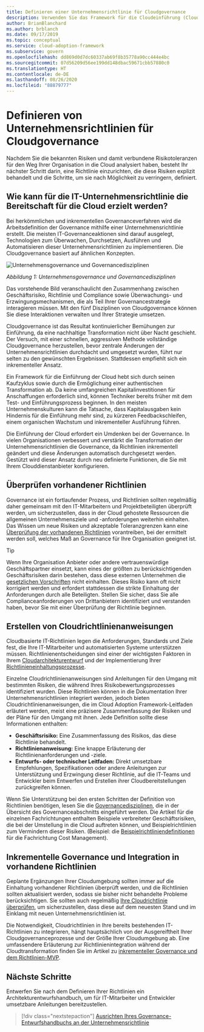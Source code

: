 ```yaml
---
title: Definieren einer Unternehmensrichtlinie für Cloudgovernance
description: Verwenden Sie das Framework für die Cloudeinführung (Cloud Adoption Framework) für Azure, um sich über die Einrichtung einer Richtlinie für die Behandlung bekannter Risiken und Risikotoleranzen im Zusammenhang mit Ihrer Cloudtransformation zu informieren.
author: BrianBlanchard
ms.author: brblanch
ms.date: 09/17/2019
ms.topic: conceptual
ms.service: cloud-adoption-framework
ms.subservice: govern
ms.openlocfilehash: dd869d0d7dc60337ab69f8b35778a90cc444e4bc
ms.sourcegitcommit: 07d56209d56ee199dd148dbac59671cbb57880c0
ms.translationtype: HT
ms.contentlocale: de-DE
ms.lasthandoff: 08/26/2020
ms.locfileid: "88879777"
---
```

# <a name="define-corporate-policy-for-cloud-governance"></a>Definieren von Unternehmensrichtlinien für Cloudgovernance

Nachdem Sie die bekannten Risiken und damit verbundene Risikotoleranzen für den Weg Ihrer Organisation in die Cloud analysiert haben, besteht Ihr nächster Schritt darin, eine Richtlinie einzurichten, die diese Risiken explizit behandelt und die Schritte, um sie nach Möglichkeit zu verringern, definiert.

## <a name="how-can-corporate-it-policy-become-cloud-ready"></a>Wie kann für die IT-Unternehmensrichtlinie die Bereitschaft für die Cloud erzielt werden?

Bei herkömmlichen und inkrementellen Governanceverfahren wird die Arbeitsdefinition der Governance mithilfe einer Unternehmensrichtlinie erstellt. Die meisten IT-Governanceaktionen sind darauf ausgelegt, Technologien zum Überwachen, Durchsetzen, Ausführen und Automatisieren dieser Unternehmensrichtlinien zu implementieren. Die Cloudgovernance basiert auf ähnlichen Konzepten.

![Unternehmensgovernance und Governancedisziplinen](../../_images/operational-transformation-govern-large.png)

*Abbildung 1: Unternehmensgovernance und Governancedisziplinen*

Das vorstehende Bild veranschaulicht den Zusammenhang zwischen Geschäftsrisiko, Richtlinie und Compliance sowie Überwachungs- und Erzwingungsmechanismen, die als Teil Ihrer Governancestrategie interagieren müssen. Mit den fünf Disziplinen von Cloudgovernance können Sie diese Interaktionen verwalten und Ihrer Strategie umsetzen.

Cloudgovernance ist das Resultat kontinuierlicher Bemühungen zur Einführung, da eine nachhaltige Transformation nicht über Nacht geschieht. Der Versuch, mit einer schnellen, aggressiven Methode vollständige Cloudgovernance herzustellen, bevor zentrale Änderungen der Unternehmensrichtlinien durchdacht und umgesetzt wurden, führt nur selten zu den gewünschten Ergebnissen. Stattdessen empfiehlt sich ein inkrementeller Ansatz.

Ein Framework für die Einführung der Cloud hebt sich durch seinen Kaufzyklus sowie durch die Ermöglichung einer authentischen Transformation ab. Da keine umfangreichen Kapitalinvestitionen für Anschaffungen erforderlich sind, können Techniker bereits früher mit dem Test- und Einführungsprozess beginnen. In den meisten Unternehmenskulturen kann die Tatsache, dass Kapitalausgaben kein Hindernis für die Einführung mehr sind, zu kürzeren Feedbackschleifen, einem organischen Wachstum und inkrementeller Ausführung führen.

Die Einführung der Cloud erfordert ein Umdenken bei der Governance. In vielen Organisationen verbessert und verstärkt die Transformation der Unternehmensrichtlinien die Governance, da Richtlinien inkrementell geändert und diese Änderungen automatisch durchgesetzt werden. Gestützt wird dieser Ansatz durch neu definierte Funktionen, die Sie mit Ihrem Clouddienstanbieter konfigurieren.

## <a name="review-existing-policies"></a>Überprüfen vorhandener Richtlinien

Governance ist ein fortlaufender Prozess, und Richtlinien sollten regelmäßig daher gemeinsam mit den IT-Mitarbeitern und Projektbeteiligten überprüft werden, um sicherzustellen, dass in der Cloud gehostete Ressourcen die allgemeinen Unternehmensziele und -anforderungen weiterhin einhalten. Das Wissen um neue Risiken und akzeptable Toleranzgrenzen kann eine [Überprüfung der vorhandenen Richtlinien](./cloud-policy-review.md) vorantreiben, bei der ermittelt werden soll, welches Maß an Governance für Ihre Organisation geeignet ist.

> [!TIP]
> Wenn Ihre Organisation Anbieter oder andere vertrauenswürdige Geschäftspartner einsetzt, kann eines der größten zu berücksichtigenden Geschäftsrisiken darin bestehen, dass diese externen Unternehmen die [gesetzlichen Vorschriften](./regulatory-compliance.md) nicht einhalten. Dieses Risiko kann oft nicht korrigiert werden und erfordert stattdessen die strikte Einhaltung der Anforderungen durch alle Beteiligten. Stellen Sie sicher, dass Sie alle Complianceanforderungen von Drittanbietern identifiziert und verstanden haben, bevor Sie mit einer Überprüfung der Richtlinie beginnen.

## <a name="create-cloud-policy-statements"></a>Erstellen von Cloudrichtlinienanweisungen

Cloudbasierte IT-Richtlinien legen die Anforderungen, Standards und Ziele fest, die Ihre IT-Mitarbeiter und automatisierten Systeme unterstützen müssen. Richtlinienentscheidungen sind einer der wichtigsten Faktoren in Ihrem [Cloudarchitekturentwurf](./governance-alignment.md) und der Implementierung Ihrer [Richtlinieneinhaltungsprozesse](./processes.md).

Einzelne Cloudrichtlinienanweisungen sind Anleitungen für den Umgang mit bestimmten Risiken, die während Ihres Risikobewertungsprozesses identifiziert wurden. Diese Richtlinien können in die Dokumentation Ihrer Unternehmensrichtlinien integriert werden, jedoch bieten Cloudrichtlinienanweisungen, die im Cloud Adoption Framework-Leitfaden erläutert werden, meist eine präzisere Zusammenfassung der Risiken und der Pläne für den Umgang mit ihnen. Jede Definition sollte diese Informationen enthalten:

- **Geschäftsrisiko:** Eine Zusammenfassung des Risikos, das diese Richtlinie behandelt.
- **Richtlinienanweisung:** Eine knappe Erläuterung der Richtlinienanforderungen und -ziele.
- **Entwurfs- oder technischer Leitfaden:** Direkt umsetzbare Empfehlungen, Spezifikationen oder andere Anleitungen zur Unterstützung und Erzwingung dieser Richtlinie, auf die IT-Teams und Entwickler beim Entwerfen und Erstellen ihrer Cloudbereitstellungen zurückgreifen können.

Wenn Sie Unterstützung bei den ersten Schritten der Definition von Richtlinien benötigen, lesen Sie die [Governancedisziplinen](../governance-disciplines.md), die in der Übersicht des Governanceabschnitts eingeführt werden. Die Artikel für die einzelnen Fachrichtungen enthalten Beispiele verbreiteter Geschäftsrisiken, die bei der Umstellung in die Cloud auftreten können, und Beispielrichtlinien zum Vermindern dieser Risiken. (Beispiel: die [Beispielrichtliniendefinitionen](../cost-management/policy-statements.md) für die Fachrichtung Cost Management).

## <a name="incremental-governance-and-integrating-with-existing-policy"></a>Inkrementelle Governance und Integration in vorhandene Richtlinien

Geplante Ergänzungen Ihrer Cloudumgebung sollten immer auf die Einhaltung vorhandener Richtlinien überprüft werden, und die Richtlinien sollten aktualisiert werden, sodass sie bisher nicht behandelte Probleme berücksichtigen. Sie sollten auch regelmäßig [Ihre Cloudrichtlinie überprüfen](./cloud-policy-review.md), um sicherzustellen, dass diese auf dem neuesten Stand und im Einklang mit neuen Unternehmensrichtlinien ist.

Die Notwendigkeit, Cloudrichtlinien in Ihre bereits bestehenden IT-Richtlinien zu integrieren, hängt hauptsächlich von der Ausgereiftheit Ihrer Cloudgovernanceprozesse und der Größe Ihrer Cloudumgebung ab. Eine umfassendere Erläuterung zur Richtlinienintegration während der Cloudtransformation finden Sie im Artikel zu [inkrementeller Governance und dem Richtlinien-MVP](./index.md).

## <a name="next-steps"></a>Nächste Schritte

Entwerfen Sie nach dem Definieren Ihrer Richtlinien ein Architekturentwurfshandbuch, um für IT-Mitarbeiter und Entwickler umsetzbare Anleitungen bereitzustellen.

> [!div class="nextstepaction"]
> [Ausrichten Ihres Governance-Entwurfshandbuchs an der Unternehmensrichtlinie](./governance-alignment.md)
